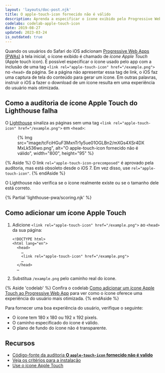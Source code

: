 ```yaml
---
layout: 'layouts/doc-post.njk'
title: O apple-touch-icon fornecido não é válido
description: Aprenda a especificar o ícone exibido pelo Progressive Web App na tela inicial do iOS.
codelabs: codelab-apple-touch-icon
date: 2019-08-27
updated: 2023-03-24
is_outdated: true
---
```


Quando os usuários do Safari do iOS adicionam [Progressive Web Apps (PWAs)](https://web.dev/explore/progressive-web-apps) à tela inicial, o ícone exibido é chamado de _ícone Apple Touch_ (Apple touch icon). É possível especificar o ícone usado pelo app com a inclusão de uma tag `<link rel="apple-touch-icon" href="/example.png">` no `<head>` da página. Se a página não apresentar essa tag de link, o iOS faz uma captura de tela do conteúdo para gerar um ícone. Em outras palavras, instruir o iOS a fazer o download de um ícone resulta em uma experiência do usuário mais otimizada.

## Como a auditoria de ícone Apple Touch do Lighthouse falha

O [Lighthouse](https://developers.google.com/web/tools/lighthouse/) sinaliza as páginas sem uma tag `<link rel="apple-touch-icon" href="/example.png">` em `<head>`:

<figure>{% Img src="image/tcFciHGuF3MxnTr1y5ue01OGLBn2/mXGs4XSr4DXMxLk536wo.png", alt="O apple-touch-icon fornecido não é válido", width="800", height="95" %}</figure>

{% Aside %} O link `rel="apple-touch-icon-precomposed"` é aprovado pela auditoria, mas está obsoleto desde o iOS 7. Em vez disso, use `rel="apple-touch-icon"`. {% endAside %}

O Lighthouse não verifica se o ícone realmente existe ou se o tamanho dele está correto.

{% Partial 'lighthouse-pwa/scoring.njk' %}

## Como adicionar um ícone Apple Touch

1. Adicione `<link rel="apple-touch-icon" href="/example.png">` ao `<head>` da sua página:

   ```html/4
   <!DOCTYPE html>
   <html lang="en">
     <head>
       …
       <link rel="apple-touch-icon" href="/example.png">
       …
     </head>
     …
   ```

2. Substitua `/example.png` pelo caminho real do ícone.

{% Aside 'codelab' %} Confira o codelab [Como adicionar um ícone Apple Touch ao Progressive Web App](https://web.dev/articles/codelab-apple-touch-icon) para ver como o ícone oferece uma experiência do usuário mais otimizada. {% endAside %}

Para fornecer uma boa experiência do usuário, verifique o seguinte:

- O ícone tem 180 x 180 ou 192 x 192 pixels.
- O caminho especificado do ícone é válido.
- O plano de fundo do ícone não é transparente.

## Recursos

- [Código-fonte da auditoria **O `apple-touch-icon` fornecido não é valido**](https://github.com/GoogleChrome/lighthouse/blob/master/lighthouse-core/audits/apple-touch-icon.js)
- [Veja os critérios para a instalação](https://web.dev/articles/install-criteria)
- <a href="https://webhint.io/docs/user-guide/hints/hint-apple-touch-icons/" rel="noreferrer">Use o ícone Apple Touch</a>
